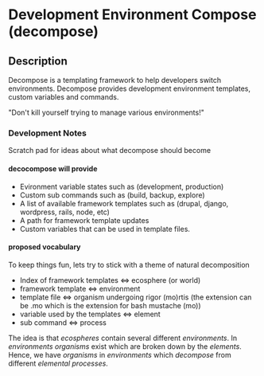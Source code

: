 # Development Environment Compose (decompose)

## Description

Decompose is a templating framework to help developers switch environments. Decompose provides development environment templates, custom variables and commands.

"Don't kill yourself trying to manage various environments!"

### Development Notes

Scratch pad for ideas about what decompose should become

#### decocompose will provide

- Evironment variable states such as (development, production) 
- Custom sub commands such as (build, backup, explore)
- A list of available framework templates such as (drupal, django, wordpress, rails, node, etc)
- A path for framework template updates
- Custom variables that can be used in template files.

#### proposed vocabulary

To keep things fun, lets try to stick with a theme of natural decomposition

- Index of framework templates <=> ecosphere (or world)
- framework template <=> environment
- template file <=> organism undergoing rigor (mo)rtis (the extension can be .mo which is the extension for bash mustache (mo))
- variable used by the templates <=> element
- sub command <=> process

The idea is that *ecospheres* contain several different *environments*. In *environments* *organisms* exist which are broken down by the *elements*. Hence, we have *organisms* in *environments* which *decompose* from different *elemental* *processes*.
